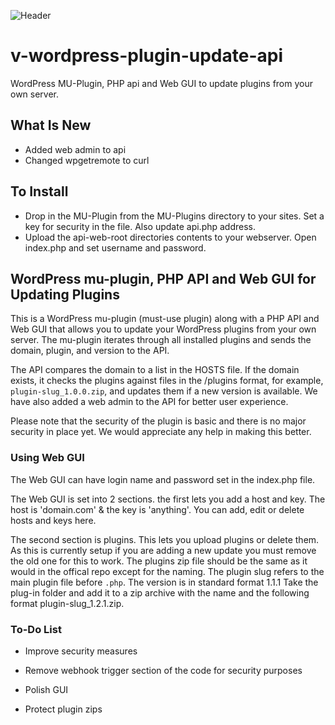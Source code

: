 ![Header](./your-header-image-name.png)

# v-wordpress-plugin-update-api
WordPress MU-Plugin, PHP api and Web GUI to update plugins from your own server.


## What Is New
- Added web admin to api
- Changed wpgetremote to curl


## To Install
- Drop in the MU-Plugin from the MU-Plugins directory to your sites. Set a key for security in the file. Also update api.php address.
- Upload the api-web-root directories contents to your webserver. Open index.php and set username and password.


## WordPress mu-plugin, PHP API and Web GUI for Updating Plugins
This is a WordPress mu-plugin (must-use plugin) along with a PHP API and Web GUI that allows you to update your WordPress plugins from your own server. The mu-plugin iterates through all installed plugins and sends the domain, plugin, and version to the API.

The API compares the domain to a list in the HOSTS file. If the domain exists, it checks the plugins against files in the /plugins format, for example, `plugin-slug_1.0.0.zip`, and updates them if a new version is available. We have also added a web admin to the API for better user experience.

Please note that the security of the plugin is basic and there is no major security in place yet. We would appreciate any help in making this better.


### Using Web GUI
The Web GUI can have login name and password set in the index.php file.

The Web GUI is set into 2 sections. the first lets you add a host and key. The host is 'domain.com' & the key is 'anything'. You can add, edit or delete hosts and keys here.

The second section is plugins. This lets you upload plugins or delete them. As this is currently setup if you are adding a new update you must remove the old one for this to work. The plugins zip file should be the same as it would in the offical repo except for the naming. The plugin slug refers to the main plugin file before `.php`. The version is in standard format 1.1.1 Take the plug-in folder and add it to a zip archive with the name and the following format plugin-slug_1.2.1.zip.


### To-Do List
- Improve security measures

- Remove webhook trigger section of the code for security purposes

- Polish GUI

- Protect plugin zips
